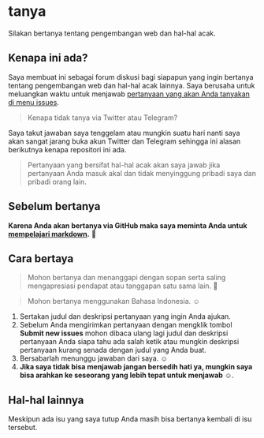 # tanya
Silakan bertanya tentang pengembangan web dan hal-hal acak.

## Kenapa ini ada?

Saya membuat ini sebagai forum diskusi bagi siapapun yang ingin bertanya tentang pengembangan web dan hal-hal acak lainnya. Saya berusaha untuk meluangkan waktu untuk menjawab [pertanyaan yang akan Anda tanyakan di menu issues](https://github.com/satyakresna/tanya/issues/new).

> Kenapa tidak tanya via Twitter atau Telegram?

Saya takut jawaban saya tenggelam atau mungkin suatu hari nanti saya akan sangat jarang buka akun Twitter dan Telegram sehingga ini alasan berikutnya kenapa repositori ini ada.

> Pertanyaan yang bersifat hal-hal acak akan saya jawab jika pertanyaan Anda masuk akal dan tidak menyinggung pribadi saya dan pribadi orang lain.

## Sebelum bertanya

**Karena Anda akan bertanya via GitHub maka saya meminta Anda untuk [mempelajari markdown](https://guides.github.com/features/mastering-markdown/).** 🙏

## Cara bertaya

> Mohon bertanya dan menanggapi dengan sopan serta saling mengapresiasi pendapat atau tanggapan satu sama lain. 🙏

> Mohon bertanya menggunakan Bahasa Indonesia. ☺️

1. Sertakan judul dan deskripsi pertanyaan yang ingin Anda ajukan.
2. Sebelum Anda mengirimkan pertanyaan dengan mengklik tombol **Submit new issues** mohon dibaca ulang lagi judul dan deskripsi pertanyaan Anda siapa tahu ada salah ketik atau mungkin deskripsi pertanyaan kurang senada dengan judul yang Anda buat.
3. Bersabarlah menunggu jawaban dari saya. ☺️
4. **Jika saya tidak bisa menjawab jangan bersedih hati ya, mungkin saya bisa arahkan ke seseorang yang lebih tepat untuk menjawab** ☺️.

## Hal-hal lainnya

Meskipun ada isu yang saya tutup Anda masih bisa bertanya kembali di isu tersebut.


